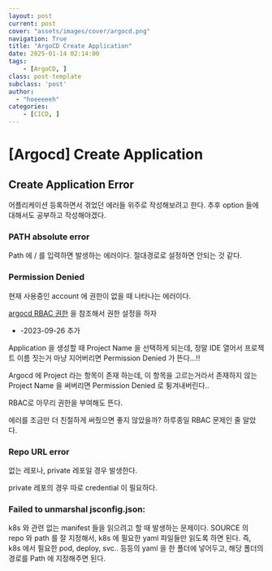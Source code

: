 ```yaml
---
layout: post
current: post
cover: "assets/images/cover/argocd.png"
navigation: True
title: "ArgoCD Create Application"
date: 2025-01-14 02:14:00
tags:
    - [ArgoCD, ]
class: post-template
subclass: 'post'
author: 
  - "hoeeeeeh"
categories:
    - [CICD, ]
---
```


# [Argocd] Create Application


## Create Application Error


어플리케이션 등록하면서 겪었던 에러들 위주로 작성해보려고 한다. 추후 option 들에 대해서도 공부하고 작성해야겠다.


### PATH absolute error


Path 에 / 를 입력하면 발생하는 에러이다. 절대경로로 설정하면 안되는 것 같다.


### Permission Denied


현재 사용중인 account 에 권한이 없을 때 나타나는 에러이다.


[argocd RBAC 권한](https://www.notion.so/ArgocdRBAC.html) 을 참조해서 권한 설정을 하자

- -2023-09-26 추가

Application 을 생성할 때 Project Name 을 선택하게 되는데, 정말 IDE 열어서 프로젝트 이름 짓는거 마냥 지어버리면 Permission Denied 가 뜬다...!!


Argocd 에 Project 라는 항목이 존재 하는데, 이 항목을 고르는거라서 존재하지 않는 Project Name 을 써버리면 Permission Denied 로 튕겨내버린다..


RBAC로 아무리 권한을 부여해도 뜬다.


에러를 조금만 더 친절하게 써줬으면 좋지 않았을까? 하루종일 RBAC 문제인 줄 알았다.


### Repo URL error


없는 레포나, private 레포일 경우 발생한다.


private 레포의 경우 따로 credential 이 필요하다.


### Failed to unmarshal jsconfig.json:


k8s 와 관련 없는 manifest 들을 읽으려고 할 때 발생하는 문제이다.
SOURCE 의 repo 와 path 를 잘 지정해서, k8s 에 필요한 yaml 파일들만 읽도록 하면 된다.
즉, k8s 에서 필요한 pod, deploy, svc.. 등등의 yaml 을 한 폴더에 넣어두고, 해당 폴더의 경로를 Path 에 지정해주면 된다.

